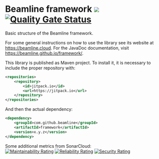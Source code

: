 # Beamline framework [![](https://jitpack.io/v/beamline/framework.svg)](https://jitpack.io/#beamline/framework) [![Quality Gate Status](https://sonarcloud.io/api/project_badges/measure?project=beamline_framework&metric=alert_status)](https://sonarcloud.io/summary/new_code?id=beamline_framework)

Basic structure of the Beamline framework.

For some general instructions on how to use the library see its website at https://beamline.cloud. For the JavaDoc documentation, visit https://beamline.github.io/framework/.

This library is published as Maven project. To install it, it is necessary to include the proper repository with:
```xml
<repositories>
    <repository>
        <id>jitpack.io</id>
        <url>https://jitpack.io</url>
    </repository>
</repositories>
```
And then the actual dependency:
```xml
<dependency>
    <groupId>com.github.beamline</groupId>
    <artifactId>framework</artifactId>
    <version>x.y.z</version>
</dependency>
```

Some additional metrics from SonarCloud:  
[![Maintainability Rating](https://sonarcloud.io/api/project_badges/measure?project=beamline_framework&metric=sqale_rating)](https://sonarcloud.io/summary/new_code?id=beamline_framework)
[![Reliability Rating](https://sonarcloud.io/api/project_badges/measure?project=beamline_framework&metric=reliability_rating)](https://sonarcloud.io/summary/new_code?id=beamline_framework)
[![Security Rating](https://sonarcloud.io/api/project_badges/measure?project=beamline_framework&metric=security_rating)](https://sonarcloud.io/summary/new_code?id=beamline_framework)

